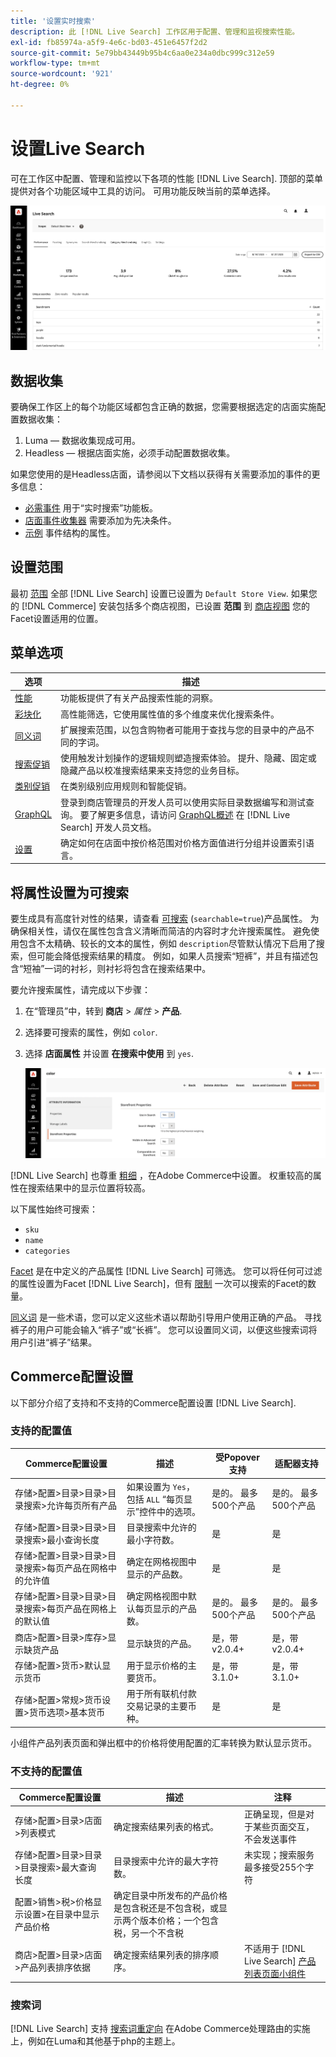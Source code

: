 ```yaml
---
title: '设置实时搜索'
description: 此 [!DNL Live Search] 工作区用于配置、管理和监视搜索性能。
exl-id: fb85974a-a5f9-4e6c-bd03-451e6457f2d2
source-git-commit: 5e79bb43449b95b4c6aa0e234a0dbc999c312e59
workflow-type: tm+mt
source-wordcount: '921'
ht-degree: 0%

---
```


# 设置Live Search

可在工作区中配置、管理和监控以下各项的性能 [!DNL Live Search]. 顶部的菜单提供对各个功能区域中工具的访问。 可用功能反映当前的菜单选择。

![Workspace](assets/workspace.png)

## 数据收集

要确保工作区上的每个功能区域都包含正确的数据，您需要根据选定的店面实施配置数据收集：

1. Luma — 数据收集现成可用。
1. Headless — 根据店面实施，必须手动配置数据收集。

如果您使用的是Headless店面，请参阅以下文档以获得有关需要添加的事件的更多信息：

- [必需事件](events.md) 用于“实时搜索”功能板。
- [店面事件收集器](https://developer.adobe.com/commerce/services/shared-services/storefront-events/collector/) 需要添加为先决条件。
- [示例](https://github.com/adobe/commerce-events/tree/main/examples) 事件结构的属性。

## 设置范围

最初 [范围](https://experienceleague.adobe.com/docs/commerce-admin/start/setup/websites-stores-views.html#scope-settings) 全部 [!DNL Live Search] 设置已设置为 `Default Store View`. 如果您的 [!DNL Commerce] 安装包括多个商店视图，已设置 **范围** 到 [商店视图](https://experienceleague.adobe.com/docs/commerce-admin/start/setup/websites-stores-views.html) 您的Facet设置适用的位置。

## 菜单选项

| 选项 | 描述 |
|--- |--- |
| [性能](performance.md) | 功能板提供了有关产品搜索性能的洞察。 |
| [彩块化](facets.md) | 高性能筛选，它使用属性值的多个维度来优化搜索条件。 |
| [同义词](synonyms.md) | 扩展搜索范围，以包含购物者可能用于查找与您的目录中的产品不同的字词。 |
| [搜索促销](rules.md) | 使用触发计划操作的逻辑规则塑造搜索体验。 提升、隐藏、固定或隐藏产品以校准搜索结果来支持您的业务目标。 |
| [类别促销](category-merch.md) | 在类别级别应用规则和智能促销。 |
| [GraphQL](graphql.md) | 登录到商店管理员的开发人员可以使用实际目录数据编写和测试查询。 要了解更多信息，请访问 [GraphQL概述](https://developer.adobe.com/commerce/webapi/graphql/) 在 [!DNL Live Search] 开发人员文档。 |
| [设置](settings.md) | 确定如何在店面中按价格范围对价格方面值进行分组并设置索引语言。 |

## 将属性设置为可搜索

要生成具有高度针对性的结果，请查看 [可搜索](https://experienceleague.adobe.com/docs/commerce-admin/catalog/product-attributes/product-attributes.html) (`searchable=true`)产品属性。 为确保相关性，请仅在属性包含含义清晰而简洁的内容时才允许搜索属性。 避免使用包含不太精确、较长的文本的属性，例如 `description`尽管默认情况下启用了搜索，但可能会降低搜索结果的精度。 例如，如果人员搜索“短裤”，并且有描述包含“短袖”一词的衬衫，则衬衫将包含在搜索结果中。

要允许搜索属性，请完成以下步骤：

1. 在“管理员”中，转到 **商店** > *属性* > **产品**.
1. 选择要可搜索的属性，例如 `color`.
1. 选择 **店面属性** 并设置 **在搜索中使用** 到 `yes`.

   ![Workspace](assets/attribute-searchable.png)

[!DNL Live Search] 也尊重 [粗细](https://experienceleague.adobe.com/docs/commerce-admin/catalog/catalog/search/search-results.html#weighted-search) ，在Adobe Commerce中设置。 权重较高的属性在搜索结果中的显示位置将较高。

以下属性始终可搜索：

- `sku`
- `name`
- `categories`

[Facet](facets.md) 是在中定义的产品属性 [!DNL Live Search] 可筛选。 您可以将任何可过滤的属性设置为Facet [!DNL Live Search]，但有 [限制](boundaries-limits.md) 一次可以搜索的Facet的数量。

[同义词](synonyms.md) 是一些术语，您可以定义这些术语以帮助引导用户使用正确的产品。 寻找裤子的用户可能会输入“裤子”或“长裤”。 您可以设置同义词，以便这些搜索词将用户引进“裤子”结果。

## Commerce配置设置

以下部分介绍了支持和不支持的Commerce配置设置 [!DNL Live Search].

### 支持的配置值

| Commerce配置设置 | 描述 | 受Popover支持 | 适配器支持 |
|---|---|---|---|
| 存储>配置>目录>目录>目录搜索>允许每页所有产品 | 如果设置为 `Yes`，包括 `ALL` “每页显示”控件中的选项。 | 是的。 最多500个产品 | 是的。 最多500个产品 |
| 存储>配置>目录>目录>目录搜索>最小查询长度 | 目录搜索中允许的最小字符数。 | 是 | 是 |
| 存储>配置>目录>目录>目录搜索>每页产品在网格中的允许值 | 确定在网格视图中显示的产品数。 | 是 | 是 |
| 存储>配置>目录>目录>目录搜索>每页产品在网格上的默认值 | 确定网格视图中默认每页显示的产品数。 | 是的。 最多500个产品 | 是的。 最多500个产品 |
| 商店>配置>目录>库存>显示缺货产品 | 显示缺货的产品。 | 是，带v2.0.4+ | 是，带v2.0.4+ |
| 存储>配置>货币>默认显示货币 | 用于显示价格的主要货币。 | 是，带3.1.0+ | 是，带3.1.0+ |
| 存储>配置>常规>货币设置>货币选项>基本货币 | 用于所有联机付款交易记录的主要币种。 | 是 | 是 |

小组件产品列表页面和弹出框中的价格将使用配置的汇率转换为默认显示货币。

### 不支持的配置值

| Commerce配置设置 | 描述 | 注释 |
|---|---|---|
| 存储>配置>目录>店面>列表模式 | 确定搜索结果列表的格式。 | 正确呈现，但是对于某些页面交互，不会发送事件 |
| 存储>配置>目录>目录>目录搜索>最大查询长度 | 目录搜索中允许的最大字符数。 | 未实现；搜索服务最多接受255个字符 |
| 配置>销售>税>价格显示设置>在目录中显示产品价格 | 确定目录中所发布的产品价格是包含税还是不包含税，或显示两个版本价格；一个包含税，另一个不含税 |  |
| 商店>配置>目录>店面>产品列表排序依据 | 确定搜索结果列表的排序顺序。 | 不适用于 [!DNL Live Search] [产品列表页面小组件](plp-styling.md) |

### 搜索词

[!DNL Live Search] 支持 [搜索词重定向](https://experienceleague.adobe.com/docs/commerce-admin/catalog/catalog/search/search-terms.html) 在Adobe Commerce处理路由的实施上，例如在Luma和其他基于php的主题上。
